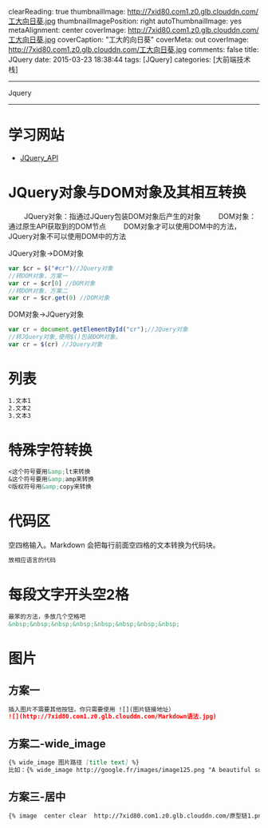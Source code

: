 clearReading: true
thumbnailImage: http://7xid80.com1.z0.glb.clouddn.com/工大向日葵.jpg
thumbnailImagePosition: right
autoThumbnailImage: yes
metaAlignment: center
coverImage: http://7xid80.com1.z0.glb.clouddn.com/工大向日葵.jpg
coverCaption: "工大的向日葵"
coverMeta: out
coverImage: http://7xid80.com1.z0.glb.clouddn.com/工大向日葵.jpg
comments: false
title: JQuery
date: 2015-03-23 18:38:44
tags: [JQuery]
categories: [大前端技术栈]

---
Jquery
<!-- more -->
***
# 学习网站

 * [JQuery_API](http://jquery.cuishifeng.cn/)

# JQuery对象与DOM对象及其相互转换

&nbsp;&nbsp;&nbsp;&nbsp;&nbsp;&nbsp;&nbsp;&nbsp;JQuery对象：指通过JQuery包装DOM对象后产生的对象
&nbsp;&nbsp;&nbsp;&nbsp;&nbsp;&nbsp;&nbsp;&nbsp;DOM对象：通过原生API获取到的DOM节点
&nbsp;&nbsp;&nbsp;&nbsp;&nbsp;&nbsp;&nbsp;&nbsp;DOM对象才可以使用DOM中的方法，JQuery对象不可以使用DOM中的方法

JQuery对象->DOM对象
``` javascript
var $cr = $("#cr")//JQuery对象
//转DOM对象，方案一
var cr = $cr[0] //DOM对象
//转DOM对象，方案二
var cr = $cr.get(0) //DOM对象
```

DOM对象->JQuery对象
``` javascript
var cr = document.getElementById("cr");//JQuery对象
//转JQuery对象,使用$()包装DOM对象。
var cr = $(cr) //JQuery对象
```
# 列表

``` markdown
1.文本1
2.文本2
3.文本3
```


# 特殊字符转换


``` markdown
<这个符号要用&amp;lt来转换
&这个符号要用&amp;amp来转换
©版权符号用&amp;copy来转换
```


# 代码区

空四格输入。Markdown 会把每行前面空四格的文本转换为代码块。


``` markdown
放相应语言的代码
```

# 每段文字开头空2格

``` markdown
最笨的方法，多放几个空格吧
&nbsp;&nbsp;&nbsp;&nbsp;&nbsp;&nbsp;&nbsp;&nbsp;
```
# 图片
## 方案一

``` markdown
插入图片不需要其他按钮，你只需要使用 ![](图片链接地址）
![](http://7xid80.com1.z0.glb.clouddn.com/Markdown语法.jpg)
```
## 方案二-wide_image
``` markdown
{% wide_image 图片路径 [title text] %}
比如：{% wide_image http://google.fr/images/image125.png "A beautiful sunrise" %}
```
## 方案三-居中
``` markdown
{% image  center clear  http://7xid80.com1.z0.glb.clouddn.com/原型链1.png "原型链" %}
```











